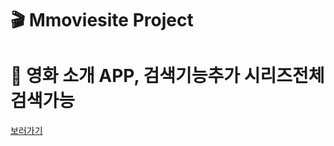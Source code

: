 # 🎬 Mmoviesite Project 

# 🍿 영화 소개 APP, 검색기능추가 시리즈전체 검색가능

[보러가기](https://neotheone90.github.io/Movie_Project/)
